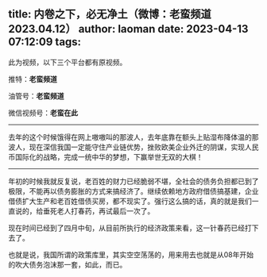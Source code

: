 title: 内卷之下，必无净土（微博：老蛮频道 2023.04.12）
author: laoman
date: 2023-04-13 07:12:09
tags:
---
此为视频，以下三个平台都有原视频。

推特：**老蛮频道**

油管号：**老蛮频道**

微信视频号：**老蛮在此**

- - -
去年的这个时候饿得在网上嗷嗷叫的那波人，去年底靠在额头上贴湿布降体温的那波人，现在深信我国一定能守住产业链优势，挫败欧美企业外迁的阴谋，实现人民币国际化的战略，完成一统中华的梦想，下赢举世无双的大棋！ 
- - -
年初的时候我就反复说，老百姓的财力已经脆弱不堪，全社会的债务负担都已到了极限，不能再以债务膨胀的方式来搞经济了。继续依赖地方政府借债搞基建，企业借债扩大生产和老百姓借债买房，都不现实了。强行这么搞的话，真的就是我们一直说的，给垂死老人打春药，再试最后一次了。

现在时间已经到了四月中旬，从目前所执行的经济政策来看，这一针春药已经打下去了。

也就是说，我国所谓的政策库里，其实空空荡荡的，用来用去也就是从08年开始的吹大债务泡沫那一套，如此，而已。
